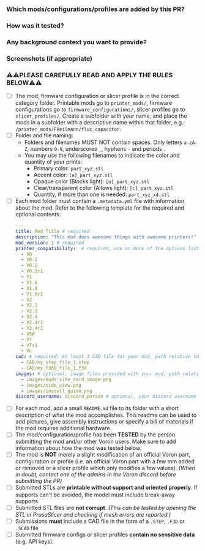 <!--
Thank you for your interest in contributing to the VoronUsers repository, it is
highly appreciated!
-->

<!--
Describe the submission further using the template provided below. The more
details the better! Please don't forget to thoroughly read the mod requirements and rules below
and make sure your mod submission adheres to these rules.
Doing so speeds up the review process and will increase your chances at acceptance.
-->

### Which mods/configurations/profiles are added by this PR?

### How was it tested?

### Any background context you want to provide?

### Screenshots (if appropriate)

### ⚠️⚠️**PLEASE CAREFULLY READ AND APPLY THE RULES BELOW**⚠️⚠️

  * [ ] The mod, firmware configuration or slicer profile is in the correct category
    folder. Printable mods go to `printer_mods/`, firmware configurations
    go to `firmware_configurations/`, slicer profiles go to `slicer_profiles/`.
    Create a subfolder with your name, and place the mods in a subfolder with
    a descriptive name within that folder, e.g.: `/printer_mods/FHeilmann/flux_capacitor`.
  * [ ] Folder and file naming:
    * Folders and filenames MUST NOT contain spaces. Only letters `a-zA-Z`, numbers `0-9`, underscores `_`, hyphens `-` and periods `.`
    * You may use the following filenames to indicate the color and quantity of your prints:
      * Primary color: `part_xyz.stl`
      * Accent color: `[a]_part_xyz.stl`
      * Opaque color (Blocks light): `[o]_part_xyz.stl`
      * Clear/transparent color (Allows light): `[c]_part_xyz.stl`
      * Quantity, if more than one is needed: `part_xyz_x4.stl`
  * [ ] Each mod folder must contain a `.metadata.yml` file with information about the mod.
    Refer to the following template for the required and optional contents:
    ```yaml
    ---
    title: Mod Title # required
    description: "This mod does awesome things with awesome printers!" # required
    mod_version: 1 # required
    printer_compatibility:  # required, one or more of the options listed below
      - V0
      - V0.1
      - V0.2
      - V0.2r1
      - V1
      - V1.6
      - V1.8
      - V1.8r1
      - V2
      - V2.1
      - V2.2
      - V2.4
      - V2.4r1
      - V2.4r2
      - VSW
      - VT
      - VTr1
      - VL
    cad: # required: At least 1 CAD file for your mod, path relative to your mod folder
      - CAD/my_step_file_1.step
      - CAD/my_f360_file_1.f3d
    images: # optional, image files provided with your mod, path relative to your mod folder
      - images/mods_site_card_image.png
      - images/side_view.png
      - images/install_guide.png
    discord_username: discord_person # optional, your discord username
    ```
  * [ ] For each mod, add a small `README.md` file to its folder with a short description
    of what the mod accomplishes. This readme can be used to add pictures, give assembly
    instructions or specify a bill of materials if the mod requires additional hardware.
  * [ ] The mod/configuration/profile has been **TESTED** by the person submitting the mod
    and/or other Voron users. Make sure to add information about how the mod was tested below.
  * [ ] The mod is **NOT** merely a slight modification of an official Voron part, configuration
    or profile (i.e. an official Voron part with a few mm added or removed or a slicer profile
    which only modifies a few values). *(When in doubt, contact one of the admins in the
    Voron discord before submitting the PR)*
  * [ ] Submitted STLs are **printable without support and oriented properly**. If supports can't be avoided,
    the model must include break-away supports.
  * [ ] Submitted STL files are **not corrupt**. *(This can be tested by opening the STL in PrusaSlicer
    and checking if mesh errors are reported.)*
  * [ ] Submissions **must** include a CAD file in the form of a `.STEP`, `.F3D` or `.SCAD` file
  * [ ] Submitted firmware configs or slicer profiles **contain no sensitive data** (e.g. API keys).
